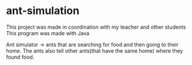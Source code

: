 # ant-simulation
This project was made in coordination with my teacher and other students
This program was made with Java

Ant simulator -> ants that are searching for food and then going to their home. The ants also tell other ants(that have the same home) where they found food.
